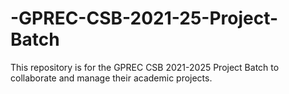 # -GPREC-CSB-2021-25-Project-Batch
This repository is for the GPREC CSB 2021-2025 Project Batch to collaborate and manage their academic projects.
